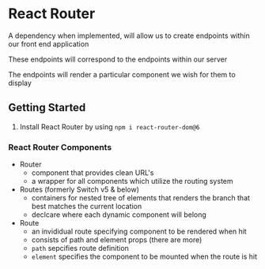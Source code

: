 # React Router

A dependency when implemented, will allow us to create endpoints within our front end application

These endpoints will correspond to the endpoints within our server

The endpoints will render a particular component we wish for them to display

## Getting Started
1. Install React Router by using `npm i react-router-dom@6`

### React Router Components

- Router
    - component that provides clean URL's
    - a wrapper for all components which utilize the routing system
- Routes (formerly Switch v5 & below)
    - containers for nested tree of elements that renders the branch that best matches the current location
    - declcare where each dynamic component will belong
- Route
    - an invididual route specifying component to be rendered when hit
    - consists of path and element props (there are more)
    - `path` sepcifies route definition
    - `element` specifies the component to be mounted when the route is hit
    